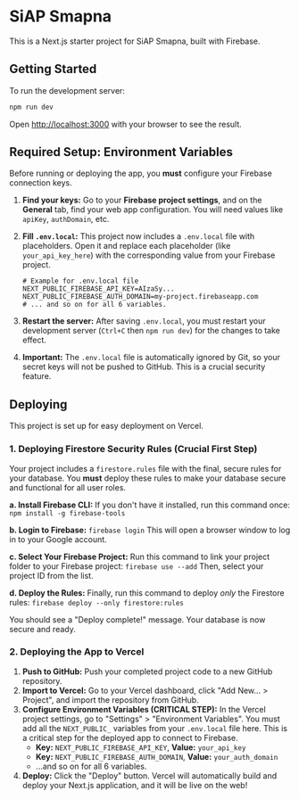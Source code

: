 # SiAP Smapna

This is a Next.js starter project for SiAP Smapna, built with Firebase.

## Getting Started

To run the development server:

```bash
npm run dev
```

Open [http://localhost:3000](http://localhost:3000) with your browser to see the result.

## Required Setup: Environment Variables

Before running or deploying the app, you **must** configure your Firebase connection keys.

1.  **Find your keys:** Go to your **Firebase project settings**, and on the **General** tab, find your web app configuration. You will need values like `apiKey`, `authDomain`, etc.

2.  **Fill `.env.local`:** This project now includes a `.env.local` file with placeholders. Open it and replace each placeholder (like `your_api_key_here`) with the corresponding value from your Firebase project.

    ```
    # Example for .env.local file
    NEXT_PUBLIC_FIREBASE_API_KEY=AIzaSy...
    NEXT_PUBLIC_FIREBASE_AUTH_DOMAIN=my-project.firebaseapp.com
    # ... and so on for all 6 variables.
    ```
    
3.  **Restart the server:** After saving `.env.local`, you must restart your development server (`Ctrl+C` then `npm run dev`) for the changes to take effect.

4.  **Important:** The `.env.local` file is automatically ignored by Git, so your secret keys will not be pushed to GitHub. This is a crucial security feature.

## Deploying

This project is set up for easy deployment on Vercel.

### 1. Deploying Firestore Security Rules (Crucial First Step)

Your project includes a `firestore.rules` file with the final, secure rules for your database. You **must** deploy these rules to make your database secure and functional for all user roles.

**a. Install Firebase CLI:**
If you don't have it installed, run this command once:
`npm install -g firebase-tools`

**b. Login to Firebase:**
`firebase login`
This will open a browser window to log in to your Google account.

**c. Select Your Firebase Project:**
Run this command to link your project folder to your Firebase project:
`firebase use --add`
Then, select your project ID from the list.

**d. Deploy the Rules:**
Finally, run this command to deploy *only* the Firestore rules:
`firebase deploy --only firestore:rules`

You should see a "Deploy complete!" message. Your database is now secure and ready.

### 2. Deploying the App to Vercel

1.  **Push to GitHub:** Push your completed project code to a new GitHub repository.
2.  **Import to Vercel:** Go to your Vercel dashboard, click "Add New... > Project", and import the repository from GitHub.
3.  **Configure Environment Variables (CRITICAL STEP):** In the Vercel project settings, go to "Settings" > "Environment Variables". You must add all the `NEXT_PUBLIC_` variables from your `.env.local` file here. This is a critical step for the deployed app to connect to Firebase.
    *   **Key:** `NEXT_PUBLIC_FIREBASE_API_KEY`, **Value:** `your_api_key`
    *   **Key:** `NEXT_PUBLIC_FIREBASE_AUTH_DOMAIN`, **Value:** `your_auth_domain`
    *   ...and so on for all 6 variables.
4.  **Deploy:** Click the "Deploy" button. Vercel will automatically build and deploy your Next.js application, and it will be live on the web!

